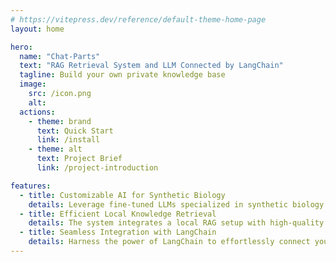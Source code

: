 ```yaml
---
# https://vitepress.dev/reference/default-theme-home-page
layout: home

hero:
  name: "Chat-Parts"
  text: "RAG Retrieval System and LLM Connected by LangChain"
  tagline: Build your own private knowledge base
  image: 
    src: /icon.png
    alt: 
  actions:
    - theme: brand
      text: Quick Start
      link: /install
    - theme: alt
      text: Project Brief
      link: /project-introduction

features:
  - title: Customizable AI for Synthetic Biology
    details: Leverage fine-tuned LLMs specialized in synthetic biology to provide precise and relevant insights.
  - title: Efficient Local Knowledge Retrieval
    details: The system integrates a local RAG setup with high-quality synthetic biology literature vectors for rapid access to relevant data.
  - title: Seamless Integration with LangChain
    details: Harness the power of LangChain to effortlessly connect your LLM and RAG for streamlined AI-driven knowledge retrieval.
---
```


